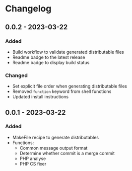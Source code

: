 # Changelog

## 0.0.2 - 2023-03-22
### Added
- Build workflow to validate generated distributable files
- Readme badge to the latest release
- Readme badge to display build status

### Changed
- Set explicit file order when generating distributable files
- Removed `function` keyword from shell functions
- Updated install instructions

## 0.0.1 - 2023-03-22
### Added
-   MakeFile recipe to generate distributables
-   Functions:
    -   Common message output format
    -   Determine whether commit is a merge commit
    -   PHP analyse
    -   PHP CS fixer